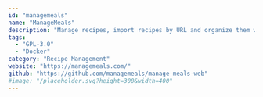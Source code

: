 ```yaml
---
id: "managemeals"
name: "ManageMeals"
description: "Manage recipes, import recipes by URL and organize them without any ads or unnecessary text."
tags:
  - "GPL-3.0"
  - "Docker"
category: "Recipe Management"
website: "https://managemeals.com/"
github: "https://github.com/managemeals/manage-meals-web"
#image: "/placeholder.svg?height=300&width=400"
---
```


